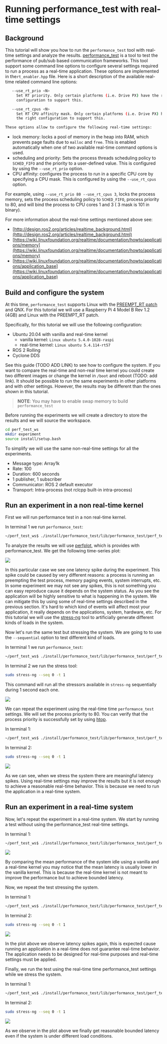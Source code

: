 

# Running performance_test with real-time settings

## Background

This tutorial will show you how to run the `performance_test` tool with real-time settings and analyze the results. [performance_test](https://gitlab.com/ApexAI/performance_test/) is a tool to test the performance of pub/sub based communication frameworks. This tool support some command line options to configure several settings required to run a process as a real-time application.  These options are implemented in  the`rt_enabler.hpp` file. Here is a short description of the available real-time related command line options:

```bash
   --use_rt_prio <N>
     Set RT priority. Only certain platforms (i.e. Drive PX) have the right
     configuration to support this.

   --use_rt_cpus <N>
     Set RT CPU affinity mask. Only certain platforms (i.e. Drive PX) have
     the right configuration to support this.

These options allow to configure the following real-time settings:
```

- lock memory: locks a pool of memory in the heap into RAM, which prevents page faults due to `malloc` and `free`. This is enabled automatically when one of two available real-time command options is used.
- scheduling and priority: Sets the process threads scheduling policy to `SCHED_FIFO` and  the  priority to a user-defined value. This is configured by using the `--use_rt_prio` option.
- CPU affinity: configures the process to run in a specific CPU core by specifying a CPU mask. This is configured by using the `--use_rt_cpus` option. 

For example, using `--use_rt_prio 80 --use_rt_cpus 3`,  locks the process memory, sets the process scheduling policy to `SCHED_FIFO`, process priority to 80, and will bind the process to CPU cores 1 and 3 ( 3 mask is 101 in binary).

For more information about the real-time settings mentioned above see: 

- [http://design.ros2.org/articles/realtime_background.html](http://design.ros2.org/articles/realtime_background.html)
- [https://wiki.linuxfoundation.org/realtime/documentation/howto/applications/memory](https://wiki.linuxfoundation.org/realtime/documentation/howto/applications/memory)
- [https://wiki.linuxfoundation.org/realtime/documentation/howto/applications/application_base](https://wiki.linuxfoundation.org/realtime/documentation/howto/applications/application_base)

## Build and configure the system

At this time, `performance_test` supports Linux  with the  [PREEMPT_RT patch](https://wiki.linuxfoundation.org/realtime/start) and QNX. For this tutorial we will use a Raspberry Pi 4 Model B Rev 1.2 (4GB) and Linux with the PREEMPT_RT patch. 

Specifically, for this tutorial we will use the following configuration:

- Ubuntu 20.04 with vanilla and real-time kernel
  - vanilla kernel: `Linux ubuntu 5.4.0-1028-raspi `
  - real-time kernel: `Linux ubuntu 5.4.114-rt57`
- ROS 2 Rolling
- Cyclone DDS

See this guide (TODO ADD LINK) to see how to configure the system. If you want to compare the real-time and non-real time kernel you could create two different images or change the kernel in `/boot` and reboot (TODO: add link). It should be possible to run the same experiments in other platforms and with other settings. However, the results may be different than the ones shown in this tutorial.



> **__NOTE__**: You may have to enable swap memory to build `performance_test`



Before running the experiments we will create a directory to store the results and we will source the workspace.

```bash
cd perf_test_ws
mkdir experiment
source install/setup.bash
```

To simplify we will use the same non-real-time settings for all the experiments. 

- Message type: Array1k
- Rate: 100 
- Duration: 600 seconds
- 1 publisher, 1 subscriber
- Communicator: ROS 2 default executor
- Transport: Intra-process (not rclcpp built-in intra-process)

## Run an experiment in a non real-time kernel

First we will run performance test in a non real-time kernel.  

In terminal 1 we run `performance_test`:

```bash
~/perf_test_ws$ ./install/performance_test/lib/performance_test/perf_test -c ROS2 --msg Array1k --rate 100 --max_runtime 60 --ignore 2 --disable_logging  --logfile experiment/log
```

To analyze the results we will use [perfplot](https://gitlab.com/ApexAI/performance_test#plot-results), which is provides with performance_test. We get the following time-series plot:

![](./images/vanilla_nort_idle.png)



In this particular case we see one latency spike during the experiment. This spike could be caused by very different reasons: a process is running an preempting the test process, memory paging events, system interrupts, etc. In some experiment we may not see any spikes, this is not something you can easy reproduce cause it depends on the system status. As you see the application will be highly sensitive to what is happening in the system. We can mitigate this by using some of real-time settings described in the previous section. It's hard to which kind of events will affect most your application, it really depends on the applications, system, hardware, etc. For this tutorial we will use the  [stress-ng](https://manpages.ubuntu.com/manpages/artful/man1/stress-ng.1.html) tool to artificially generate different kinds of loads in the system.

Now let's run the same test but stressing the system.  We are going to to use the `--sequential` option to test different kind of loads.

In terminal 1 we run `performance_test`:

```bash
~/perf_test_ws$ ./install/performance_test/lib/performance_test/perf_test -c ROS2 --msg Array1k --rate 100 --max_runtime 60 --ignore 2 --disable_logging  --logfile experiment/log 
```

In terminal 2 we run the stress tool:

```bash
sudo stress-ng --seq 0 -t 1
```

This command will run all the stressors available in `stress-ng` sequentially during 1 second each one. 



![](./images/vanilla_nort_stress.png)

We can repeat the experiment using the real-time time `performance_test` settings. We will set the process priority to 80. You can verify that the process priority is successfully set by using [htop](https://man7.org/linux/man-pages/man1/htop.1.html).

In terminal 1:

```bash
~/perf_test_ws$ ./install/performance_test/lib/performance_test/perf_test -c ROS2 --msg Array1k --rate 100 --max_runtime 60 --ignore 2 --logfile experiment/log --use_rt_prio 80
```

In terminal 2:

```bash
sudo stress-ng --seq 0 -t 1
```

![](./images/vanilla_rt_stress.png)

As we can see, when we stress the system there are meaningful latency spikes. Using real-time settings may improve the results but it is not enough to achieve a reasonable real-time behavior. This is because we need to run the application in a real-time system.

## Run an experiment in a real-time system

Now, let's repeat the experiment in a real-time system. We start by running a test without using the performance_test real-time settings.

In terminal 1:

```bash
~/perf_test_ws$ ./install/performance_test/lib/performance_test/perf_test -c ROS2 --msg Array1k --rate 100 --max_runtime 60 --ignore 2 --logfile experiment/log
```

![](./images/rt_nort_idle.png)

By comparing the mean performance of the system idle using a vanilla and a real-time kernel you may notice that the mean latency is usually lower in the vanilla kernel. This is because the real-time kernel is not meant to improve the performance but to achieve bounded latency.

Now, we repeat the test stressing the system. 

In terminal 1:

```bash
~/perf_test_ws$ ./install/performance_test/lib/performance_test/perf_test -c ROS2 --msg Array1k --rate 100 --max_runtime 60 --ignore 2 --logfile experiment/log
```

In terminal 2:

```bash
sudo stress-ng --seq 0 -t 1
```

![](./images/rt_nort_stress.png)



In the plot above we observe latency spikes again, this is expected cause running an application in a real-time does not guarantee real-time behavior. The application needs to be designed for real-time purposes and real-time settings must be applied.  

Finally, we run the test using the real-time time performance_test settings while we stress the system.

In terminal 1:

```bash
~/perf_test_ws$ ./install/performance_test/lib/performance_test/perf_test -c ROS2 --msg Array1k --rate 100 --max_runtime 60 --ignore 2 --logfile experiment/log --use_rt_prio 30
```

In terminal 2:

```bash
sudo stress-ng --seq 0 -t 1
```

![](./images/rt_rt_stress.png)



As we observe in the plot above we finally get reasonable bounded latency even if the system is under different load conditions. 
